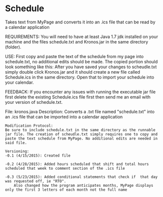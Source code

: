 # Schedule
Takes text from MyPage and converts it into an .ics file that can be read by a calendar application

REQUIREMENTS: 
You will need to have at least Java 1.7 jdk installed on your machine and the files schedule.txt and Kronos.jar in the same directory (folder). 

USE:
First copy and paste the text of the schedule from my page into schedule.txt, no additional edits should be made. The copied portion should look something like this:
After you have saved your changes to scheudle.txt simply double click Kronos.jar and it should create a new file called Schedule.ics in the same directory. Open that to import your schedule into your calendar.

FEEDBACK:
If you encounter any issues with running the executable jar file first delete the existing Schedule.ics file first then send me an email with your version of schedule.txt.

File: kronos.java
    Description: Converts a .txt file named "schedule.txt" into an .ics file that can be imported into a calendar application

    Modification Protocol:
	Be sure to include schedule.txt in the same directory as the runnable jar file. The creation of scheudle.txt simply requires one to copy and paste the text schedule from MyPage. No additional edits are needed in said file.
	
	Versioning:
    -0.1 (4/15/2015): Created file
		
    -0.2 (4/28/2015): Added hours scheduled that shift and total hours scheduled that week to comment section of the .ics file
    
    -0.3 (5/23/2015): Added conditional statements that check if  that day was requested off, ie "RTO".
    	Also changed how the program anticipates months, MyPage displays only the first 3 letters of each month not the full name
